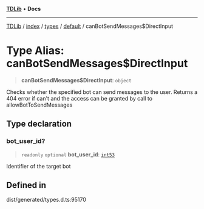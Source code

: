 [**TDLib**](../../../../../../README.md) • **Docs**

***

[TDLib](../../../../../../modules.md) / [index](../../../../../README.md) / [types](../../../README.md) / [default](../README.md) / canBotSendMessages$DirectInput

# Type Alias: canBotSendMessages$DirectInput

> **canBotSendMessages$DirectInput**: `object`

Checks whether the specified bot can send messages to the user. Returns a 404 error if can't and the access can be granted by call to allowBotToSendMessages

## Type declaration

### bot\_user\_id?

> `readonly` `optional` **bot\_user\_id**: [`int53`](int53-1.md)

Identifier of the target bot

## Defined in

dist/generated/types.d.ts:95170
